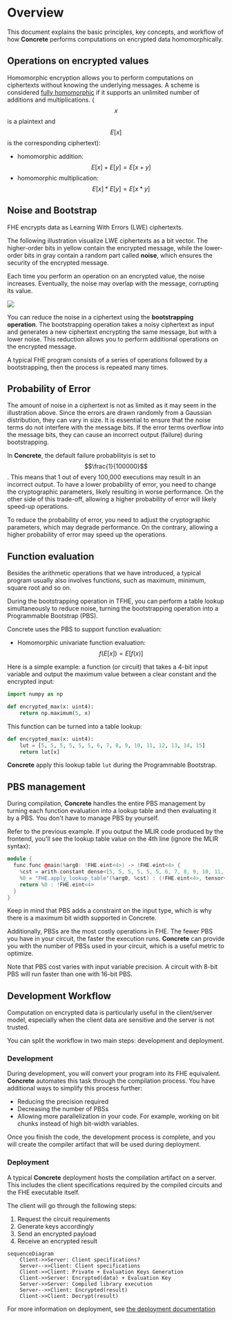# Overview
This document explains the basic principles, key concepts, and workflow of how **Concrete** performs computations on encrypted data homomorphically.

## Operations on encrypted values

Homomorphic encryption allows you to perform computations on ciphertexts without knowing the underlying messages.  A scheme is considered [fully homomorphic](https://en.wikipedia.org/wiki/Homomorphic\_encryption#Fully\_homomorphic\_encryption) if it supports an unlimited number of additions and multiplications. ($$x$$ is a plaintext and $$E[x]$$ is the corresponding ciphertext):

* homomorphic addition: $$E[x] + E[y] = E[x + y]$$
* homomorphic multiplication: $$E[x] * E[y] = E[x * y]$$

## Noise and Bootstrap

FHE encrypts data as Learning With Errors (LWE) ciphertexts. 

The following illustration visualize LWE ciphertexts as a bit vector. The higher-order bits in yellow contain the encrypted message, while the lower-order bits in gray contain a random part called **noise**, which ensures the security of the encrypted message.

Each time you perform an operation on an encrypted value, the noise increases. Eventually, the noise may overlap with the message, corrupting its value.

![](../\_static/basics/Ciphertext.png)

You can reduce the noise in a ciphertext using the **bootstrapping operation**. The bootstrapping operation takes a noisy ciphertext as input and generates a new ciphertext encrypting the same message, but with a lower noise. This reduction allows you to perform additional operations on the encrypted message.

A typical FHE program consists of a series of operations followed by a bootstrapping, then the process is repeated many times.

## Probability of Error

The amount of noise in a ciphertext is not as limited as it may seem in the illustration above. Since the errors are drawn randomly from a Gaussian distribution, they can vary in size. It is essential to ensure that the noise terms do not interfere with the message bits. If the error terms overflow into the message bits, they can cause an incorrect output (failure) during bootstrapping.

In **Concrete**, the default failure probabilityis is set to $$\frac{1}{100000}$$. This means that 1 out of every 100,000 executions may result in an incorrect output. To have a lower probability of error, you need to change the cryptographic parameters, likely resulting in worse performance. On the other side of this trade-off, allowing a higher probability of error will likely speed-up operations.

To reduce the probability of error, you need to adjust the cryptographic parameters, which may degrade performance. On the contrary, allowing a higher probability of error may speed up the operations.

## Function evaluation

Besides the arithmetic operations that we have introduced, a typical program usually also involves functions, such as maximum, minimum, square root and so on.

During the bootstrapping operation in TFHE, you can perform a table lookup simultaneously to reduce noise, turning the bootstrapping operation into a Programmable Bootstrap (PBS).

Concrete uses the PBS to support function evaluation:

* Homomorphic univariate function evaluation: $$f(E[x]) = E[f(x)]$$

Here is a simple example: a function (or circuit) that takes a 4-bit input variable and output the maximum value between a clear constant and the encrypted input:

```python
import numpy as np

def encrypted_max(x: uint4):
    return np.maximum(5, x)
```

This function can be turned into a table lookup:

```python
def encrypted_max(x: uint4):
    lut = [5, 5, 5, 5, 5, 5, 6, 7, 8, 9, 10, 11, 12, 13, 14, 15]
    return lut[x]
```

**Concrete** apply this lookup table `lut` during the Programmable Bootstrap.

## PBS management

During compilation, **Concrete** handles the entire PBS management by turning each function evaluation into a lookup table and then evaluating it by a PBS. You don't have to manage PBS by yourself.

Refer to the previous example. If you output the MLIR code produced by the frontend, you'll see the lookup table value on the 4th line (ignore the MLIR syntax):

```c++
module {
  func.func @main(%arg0: !FHE.eint<4>) -> !FHE.eint<4> {
    %cst = arith.constant dense<[5, 5, 5, 5, 5, 5, 6, 7, 8, 9, 10, 11, 12, 13, 14, 15]> : tensor<16xi64>
    %0 = "FHE.apply_lookup_table"(%arg0, %cst) : (!FHE.eint<4>, tensor<16xi64>) -> !FHE.eint<4>
    return %0 : !FHE.eint<4>
  }
}
```

Keep in mind that PBS adds a constraint on the input type, which is why there is a maximum bit width supported in Concrete.

Additionally, PBSs are the most costly operations in FHE. The fewer PBS you have in your circuit, the faster the execution runs. **Concrete** can provide you with the number of PBSs used in your circuit, which is a useful metric to optimize.

Note that PBS cost varies with input variable precision. A circuit with 8-bit PBS will run faster than one with 16-bit PBS.

## Development Workflow

Computation on encrypted data is particularly useful in the client/server model, especially when the client data are sensitive and the server is not trusted. 

You can split the workflow in two main steps: development and deployment.

### Development

During development, you will convert your program into its FHE equivalent. **Concrete** automates this task through the compilation process. You have additional ways to simplify this process further:
- Reducing the precision required
- Decreasing the number of PBSs
- Allowing more parallelization in your code. For example, working on bit chunks instead of high bit-width variables.

Once you finish the code, the development process is complete, and you will create the compiler artifact that will be used during deployment.

### Deployment

A typical **Concrete** deployment hosts the compilation artifact on a server. This includes the client specifications required by the compiled circuits and the FHE executable itself. 

The client will go through the following steps:
1. Request the circuit requirements
2. Generate keys accordingly
3. Send an encrypted payload
4. Receive an encrypted result


```mermaid
sequenceDiagram
    Client->>Server: Client specifications?
    Server-->>Client: Client specifications
    Client->>Client: Private + Evaluation Keys Generation
    Client->>Server: Encrypted(data) + Evaluation Key
    Server->>Server: Compiled library execution
    Server-->>Client: Encrypted(result)
    Client->>Client: Decrypt(result)
```

For more information on deployment, see [the deployment documentation](../guides/deploy.md)
